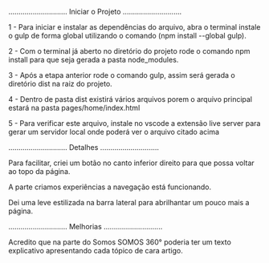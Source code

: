 ............................. Iniciar o Projeto ............................. 

1 - Para iniciar e instalar as dependências do arquivo, abra o terminal instale o gulp de forma global utilizando o comando (npm install --global gulp).

2 - Com o terminal já aberto no diretório do projeto rode o comando npm install para que seja gerada a pasta node_modules.

3 - Após a etapa anterior rode o comando gulp, assim será gerada o diretório dist na raiz do projeto.

4 - Dentro de pasta dist existirá vários arquivos porem o arquivo principal estará na pasta pages/home/index.html 

5 - Para verificar este arquivo, instale no vscode a extensão live server para gerar um servidor local onde poderá ver o arquivo citado acima

............................. Detalhes ............................. 

Para facilitar, criei um botão no canto inferior direito para que possa voltar ao topo da página.

A parte criamos experiências a navegação está funcionando.

Dei uma leve estilizada na barra lateral para abrilhantar um pouco mais a página.

............................. Melhorias ............................. 

Acredito que na parte do Somos SOMOS 360° poderia ter um texto explicativo apresentando cada tópico de cara artigo. 

